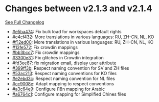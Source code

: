 # Changes between v2.1.3 and v2.1.4

[See Full Changelog](https://github.com/pydio/cells/compare/v2.1.3...v2.1.4)

- [#e5ba474](https://github.com/pydio/cells/commit/e5ba4745d231de00052a7c2a031ea6cd6a697fa0): Fix bulk load for workspaces default rights
- [#c4cf432](https://github.com/pydio/cells/commit/c4cf432780b6cb96e2f0604b24f72828c3c7ad5d): More translations in various languages: RU, ZH-CN, NL, KO
- [#f12ed00](https://github.com/pydio/cells/commit/f12ed00af8545b5ad9de222fadfa259daba3756a): More translations in various languages: RU, ZH-CN, NL, KO
- [#13fe572](https://github.com/pydio/cells/commit/13fe572f3d3f6085f6138ec5333e64a874e46e99): Fix crowdin mappings
- [#bb3bcc7](https://github.com/pydio/cells/commit/bb3bcc718928648eb6bc355a5ecba85cdab11801): Fix crowdin mappings
- [#3300e31](https://github.com/pydio/cells/commit/3300e31daee3deeab66923cbc91939e0d507d150): Fix glitches in Crowdin integration
- [#fd3ee87](https://github.com/pydio/cells/commit/fd3ee874b7c2aca619810c1c7ce2c08c173ccd8e): fix migration email, display user attribute
- [#399ff3b](https://github.com/pydio/cells/commit/399ff3b86b2a8c209efd0d5afcf7395624640024): Respect naming convention for SV and ZH files
- [#53ac213](https://github.com/pydio/cells/commit/53ac2133166f0b74e58025612c2c2d81a561e88e): Respect naming conventions for KO files
- [#e2ebd3c](https://github.com/pydio/cells/commit/e2ebd3cf2067a321454ea9407ae9f191dd19aa7c): Respect naming convention for NL files
- [#cc9008e](https://github.com/pydio/cells/commit/cc9008e1293f35fe54f647d4583ee8a821464522): Adapt mapping to respect conventions
- [#a3c64e9](https://github.com/pydio/cells/commit/a3c64e9f6009f9b35d3de734ff15c5fb03b9eaf6): Configure i18n mapping for Arabic
- [#a6764c1](https://github.com/pydio/cells/commit/a6764c17d2702b8788bc41207f97a4b2f8a160af): Configure mapping for Simplified Chines files
